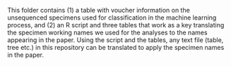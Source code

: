 This folder contains (1) a table with voucher information on the unsequenced specimens used for classification in the machine learning process, and (2) an R script and three tables that work as a key translating the specimen working names we used for the analyses to the names appearing in the paper. Using the script and the tables, any text file (table, tree etc.) in this repository can be translated to apply the specimen names in the paper.
